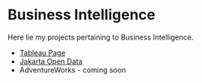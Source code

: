 # Business Intelligence
Here lie my projects pertaining to Business Intelligence.

- [Tableau Page](https://public.tableau.com/app/profile/fakhri.nurrahmadi)
- [Jakarta Open Data](https://github.com/fnurrahmadi/data-portfolio/tree/main/Business%20Intelligence/Jakarta%20Open%20Data)
- AdventureWorks - coming soon